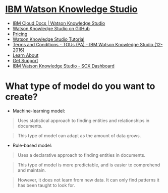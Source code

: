 # [IBM Watson Knowledge Studio](https://www.ibm.com/us-en/marketplace/supervised-machine-learning)
- [IBM Cloud Docs | Watson Knowledge Studio](https://console.bluemix.net/docs/services/knowledge-studio/index.html#wks_overview_full)
- [Watson Knowledge Studio on GitHub](https://github.com/search?utf8=%E2%9C%93&q=Watson+Knowledge+Studio&type=)
- [Pricing](https://www.ibm.com/us-en/marketplace/supervised-machine-learning/purchase#product-header-top)
- [Watson Knowledge Studio Tutorial](https://www.google.no/search?q=watson+knowledge+studio+tutorial&source=lnms&tbm=vid&sa=X&ved=0ahUKEwi0_8_3icPXAhWkA5oKHdf7Cp8Q_AUICygC&biw=1536&bih=710)
- [Terms and Conditions - TOUs (PA) - IBM Watson Knowledge Studio (12-2016)](https://www-03.ibm.com/software/sla/sladb.nsf/sla/tou-0037-03)
- [Learn About](https://www.ibm.com/us-en/marketplace/supervised-machine-learning/resources#product-header-top)
- [Get Support](https://u936899.ct.sendgrid.net/wf/click?upn=4ePDmkPngVQQ-2FuOJ-2F1PHWrDjf4Jbx2a04sGV99I7JBGnyjK3R12RLa0oJ39NeCs0ebSTweZaDHi09ocmmCFs13bxbY-2FhF5uULS4jgG2Fm0k-3D_K0eZYR5WqrwJEZ0oVSjXKcoaWjlDZCbtgqk1QLKxQZbmv-2FY7qgjaWKM3ebpcGO305UHFMQGlTB7ml6ifaGOLo39QdlOp3FFJcW3AHYpcxSMMS-2B-2Bd85LqmkKD8URJQw-2FTsSWCj6dzwzzgm36a-2FmqEhrL4wVY2F1puII6ZyPuSun3OsUWxrW8McJAibAGLWDazfpp8h97-2BUFYuHdfht60xRxwWxD6K5POk8AILd-2FHRIAE-3D)
- [IBM Watson Knowledge Studio - SCX Dashboard](https://gateway.watsonplatform.net/knowledge-studio/ui/dashboard/) 

# What type of model do you want to create?
- Machine-learning model: 
> Uses statistical approach to finding entities and relationships in documents. 

> This type of model can adapt as the amount of data grows.

- Rule-based model: 
> Uses a declarative approach to finding entities in documents. 

> This type of model is more predictable, and is easier to comprehend and maintain. 

> However, it does not learn from new data. It can only find patterns it has been taught to look for.

